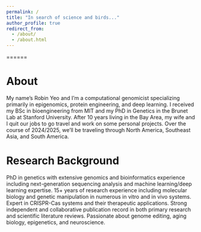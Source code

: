 ```yaml
---
permalink: /
title: "In search of science and birds..."
author_profile: true
redirect_from: 
  - /about/
  - /about.html
---
```


 
======


About
======
My name’s Robin Yeo and I’m a computational genomicist specializing primarily in epigenomics, protein engineering, and deep learning. I received my BSc in bioengineering from MIT and my PhD in Genetics in the Brunet Lab at Stanford University. After 10 years living in the Bay Area, my wife and I quit our jobs to go travel and work on some personal projects. Over the course of 2024/2025, we’ll be traveling through North America, Southeast Asia, and South America.


Research Background
======
PhD in genetics with extensive genomics and bioinformatics experience including next-generation sequencing analysis and machine learning/deep learning expertise. 15+ years of research experience including molecular biology and genetic manipulation in numerous in vitro and in vivo systems. Expert in CRISPR-Cas systems and their therapeutic applications. Strong independent and collaborative publication record in both primary research and scientific literature reviews. Passionate about genome editing, aging biology, epigenetics, and neuroscience.